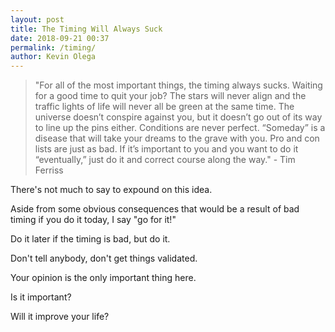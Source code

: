 ```yaml
--- 
layout: post 
title: The Timing Will Always Suck
date: 2018-09-21 00:37
permalink: /timing/ 
author: Kevin Olega 
--- 
```

> "For all of the most important things, the timing always sucks. Waiting for a good time to quit your job? The stars will never align and the traffic lights of life will never all be green at the same time. The universe doesn’t conspire against you, but it doesn’t go out of its way to line up the pins either. Conditions are never perfect. “Someday” is a disease that will take your dreams to the grave with you. Pro and con lists are just as bad. If it’s important to you and you want to do it “eventually,” just do it and correct course along the way." - Tim Ferriss

There's not much to say to expound on this idea.

Aside from some obvious consequences that would be a result of bad timing if you do it today,  I say "go for it!"

Do it later if the timing is bad, but do it.

Don't tell anybody, don't get things validated. 

Your opinion is the only important thing here.

Is it important?

Will it improve your life?